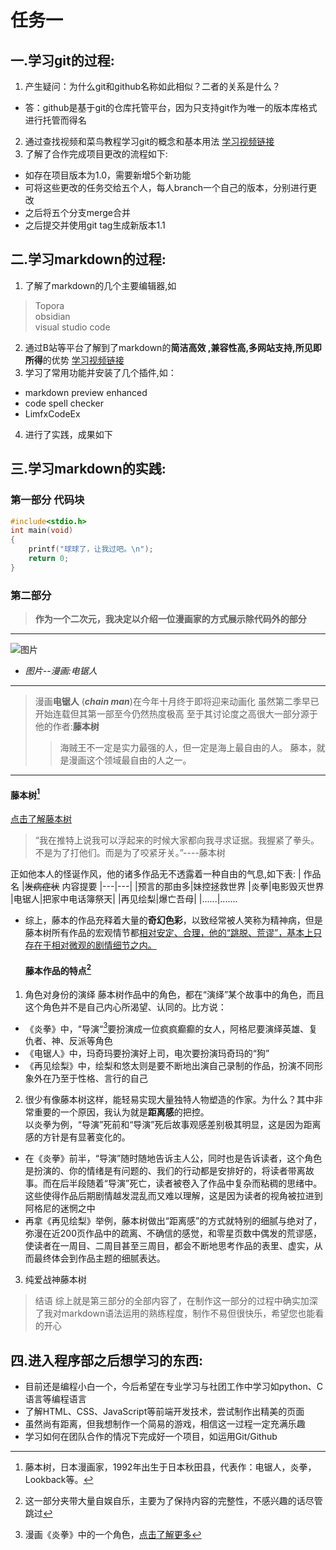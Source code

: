 # 任务一 
## 一.学习git的过程:
1. 产生疑问：为什么git和github名称如此相似？二者的关系是什么？
  - 答：github是基于git的仓库托管平台，因为只支持git作为唯一的版本库格式进行托管而得名
2. 通过查找视频和菜鸟教程学习git的概念和基本用法 [学习视频链接](https://www.bilibili.com/video/BV1s3411g7PS/?spm_id_from=333.337.search-card.all.click&vd_source=7e11b3cb45a4a68157b34aca3b0d381d)
3. 了解了合作完成项目更改的流程如下:
  - 如存在项目版本为1.0，需要新增5个新功能
  - 可将这些更改的任务交给五个人，每人branch一个自己的版本，分别进行更改
  - 之后将五个分支merge合并
  - 之后提交并使用git tag生成新版本1.1

## 二.学习markdown的过程:

  1. 了解了markdown的几个主要编辑器,如
  >Topora  
  >obsidian  
  >visual studio code 

  2. 通过B站等平台了解到了markdown的**简洁高效 ,兼容性高,多网站支持,所见即所得**的优势 [学习视频链接](https://www.bilibili.com/video/BV1hG411p7fX/?spm_id_from=333.337.search-card.all.click&vd_source=7e11b3cb45a4a68157b34aca3b0d381d)
  3. 学习了常用功能并安装了几个插件,如：
   - markdown preview enhanced
   - code spell checker
   - LimfxCodeEx
  4. 进行了实践，成果如下
## 三.学习markdown的实践:
### 第一部分 代码块
```c
#include<stdio.h>
int main(void)
{
    printf("球球了，让我过吧。\n");
    return 0;
}
```
### 第二部分
  >**作为一个二次元，我决定以介绍一位漫画家的方式展示除代码外的部分**
---
![图片](https://p7.itc.cn/images01/20210131/34778896787a4757b1e080caa1abb6af.jpeg)
- *图片--漫画:电锯人*
- ---
>漫画**电锯人** (***chain man***)在今年十月终于即将迎来动画化
虽然第二季早已开始连载但其第一部至今仍然热度极高
至于其讨论度之高很大一部分源于他的作者:**藤本树**
>>海贼王不一定是实力最强的人，但一定是海上最自由的人。
藤本，就是漫画这个领域最自由的人之一。
---
#### 藤本树[^1]

[点击了解藤本树](https://www.bilibili.com/video/BV1rK4y1r7tJ/?spm_id_from=333.337.search-card.all.click&vd_source=7e11b3cb45a4a68157b34aca3b0d381d)
> “我在推特上说我可以浮起来的时候大家都向我寻求证据。我握紧了拳头。不是为了打他们。而是为了咬紧牙关。”----藤本树

正如他本人的怪诞作风，他的诸多作品无不透露着一种自由的气息,如下表:
|  作品名 |~~发病症状~~ 内容提要
|---|---|
|预言的那由多|妹控拯救世界
|炎拳|电影毁灭世界
|电锯人|把家中电话簿祭天|
|再见绘梨|爆亡吾母|
|......|.......

- 综上，藤本的作品充释着大量的**奇幻色彩**，以致经常被人笑称为精神病，但是藤本树所有作品的宏观情节都<u>相对安定、合理，他的“跳脱、荒谬”，基本上只存在于相对微观的剧情细节之内。</u>
  #### 藤本作品的特点[^2]
1. 角色对身份的演绎
  藤本树作品中的角色，都在“演绎”某个故事中的角色，而且这个角色并不是自己内心所渴望、认同的。比方说：
 -  《炎拳》中，“导演“[^3]要扮演成一位疯疯癫癫的女人，阿格尼要演绎英雄、复仇者、神、反派等角色
 -  《电锯人》中，玛奇玛要扮演好上司，电次要扮演玛奇玛的“狗”
 -  《再见绘梨》中，绘梨和悠太则是要不断地出演自己录制的作品，扮演不同形象外在乃至于性格、言行的自己
  2. 很少有像藤本树这样，能轻易实现大量独特人物塑造的作家。为什么？其中非常重要的一个原因，我认为就是**距离感**的把控。    
  以炎拳为例，“导演”死前和“导演”死后故事观感差别极其明显，这是因为距离感的方针是有显著变化的。
  - 在《炎拳》前半，“导演”随时随地告诉主人公，同时也是告诉读者，这个角色是扮演的、你的情绪是有问题的、我们的行动都是安排好的，将读者带离故事。而在后半段随着“导演”死亡，读者被卷入了作品中复杂而粘稠的思绪中。
  这些使得作品后期剧情越发混乱而又难以理解，这是因为读者的视角被拉进到阿格尼的迷惘之中
- 再拿《再见绘梨》举例，藤本树做出“距离感”的方式就特别的细腻与绝对了，弥漫在近200页作品中的疏离、不确信的感觉，和零星页数中偶发的荒谬感，使读者在一周目、二周目甚至三周目，都会不断地思考作品的表里、虚实，从而最终体会到作品主题的细腻表达。
3. 纯爱战神藤本树
  > 结语
  综上就是第三部分的全部内容了，在制作这一部分的过程中确实加深了我对markdown语法运用的熟练程度，制作不易但很快乐，希望您也能看的开心
## 四.进入程序部之后想学习的东西:
- 目前还是编程小白一个，今后希望在专业学习与社团工作中学习如python、C语言等编程语言
- 了解HTML、CSS、JavaScript等前端开发技术，尝试制作出精美的页面
- 虽然尚有距离，但我想制作一个简易的游戏，相信这一过程一定充满乐趣
- 学习如何在团队合作的情况下完成好一个项目，如运用Git/Github
[^1]:藤本树，日本漫画家，1992年出生于日本秋田县，代表作：电锯人，炎拳，Lookback等。
[^2]:这一部分夹带大量自娱自乐，主要为了保持内容的完整性，不感兴趣的话尽管跳过
[^3]:漫画《炎拳》中的一个角色，[点击了解更多](https://zh.moegirl.org.cn/%E6%89%98%E5%98%89%E5%A1%94)
